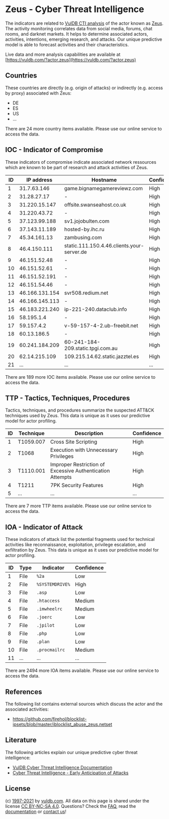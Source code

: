 # Zeus - Cyber Threat Intelligence

The indicators are related to [VulDB CTI analysis](https://vuldb.com/?doc.cti) of the actor known as [Zeus](https://vuldb.com/?actor.zeus). The activity monitoring correlates data from social media, forums, chat rooms, and darknet markets. It helps to determine associated actors, activities, intentions, emerging research, and attacks. Our unique predictive model is able to forecast activities and their characteristics.

Live data and more analysis capabilities are available at [https://vuldb.com/?actor.zeus](https://vuldb.com/?actor.zeus)

## Countries

These countries are directly (e.g. origin of attacks) or indirectly (e.g. access by proxy) associated with Zeus:

* DE
* ES
* US
* ...

There are 24 more country items available. Please use our online service to access the data.

## IOC - Indicator of Compromise

These indicators of compromise indicate associated network ressources which are known to be part of research and attack activities of Zeus.

ID | IP address | Hostname | Confidence
-- | ---------- | -------- | ----------
1 | 31.7.63.146 | game.bignamegamereviewz.com | High
2 | 31.28.27.17 | - | High
3 | 31.220.15.147 | offsite.swanseahost.co.uk | High
4 | 31.220.43.72 | - | High
5 | 37.123.99.188 | sv1.jojobulten.com | High
6 | 37.143.11.189 | hosted-by.ihc.ru | High
7 | 45.34.161.13 | zambusing.com | High
8 | 46.4.150.111 | static.111.150.4.46.clients.your-server.de | High
9 | 46.151.52.48 | - | High
10 | 46.151.52.61 | - | High
11 | 46.151.52.191 | - | High
12 | 46.151.54.46 | - | High
13 | 46.166.131.154 | svr508.redium.net | High
14 | 46.166.145.113 | - | High
15 | 46.183.221.240 | ip-221-240.dataclub.info | High
16 | 58.195.1.4 | - | High
17 | 59.157.4.2 | v-59-157-4-2.ub-freebit.net | High
18 | 60.13.186.5 | - | High
19 | 60.241.184.209 | 60-241-184-209.static.tpgi.com.au | High
20 | 62.14.215.109 | 109.215.14.62.static.jazztel.es | High
21 | ... | ... | ...

There are 189 more IOC items available. Please use our online service to access the data.

## TTP - Tactics, Techniques, Procedures

Tactics, techniques, and procedures summarize the suspected ATT&CK techniques used by Zeus. This data is unique as it uses our predictive model for actor profiling.

ID | Technique | Description | Confidence
-- | --------- | ----------- | ----------
1 | T1059.007 | Cross Site Scripting | High
2 | T1068 | Execution with Unnecessary Privileges | High
3 | T1110.001 | Improper Restriction of Excessive Authentication Attempts | High
4 | T1211 | 7PK Security Features | High
5 | ... | ... | ...

There are 7 more TTP items available. Please use our online service to access the data.

## IOA - Indicator of Attack

These indicators of attack list the potential fragments used for technical activities like reconnaissance, exploitation, privilege escalation, and exfiltration by Zeus. This data is unique as it uses our predictive model for actor profiling.

ID | Type | Indicator | Confidence
-- | ---- | --------- | ----------
1 | File | `%2a` | Low
2 | File | `%SYSTEMDRIVE%` | High
3 | File | `.asp` | Low
4 | File | `.htaccess` | Medium
5 | File | `.imwheelrc` | Medium
6 | File | `.joerc` | Low
7 | File | `.jpilot` | Low
8 | File | `.php` | Low
9 | File | `.plan` | Low
10 | File | `.procmailrc` | Medium
11 | ... | ... | ...

There are 2494 more IOA items available. Please use our online service to access the data.

## References

The following list contains external sources which discuss the actor and the associated activities:

* https://github.com/firehol/blocklist-ipsets/blob/master/iblocklist_abuse_zeus.netset

## Literature

The following articles explain our unique predictive cyber threat intelligence:

* [VulDB Cyber Threat Intelligence Documentation](https://vuldb.com/?doc.cti)
* [Cyber Threat Intelligence - Early Anticipation of Attacks](https://www.scip.ch/en/?labs.20201022)

## License

(c) [1997-2021](https://vuldb.com/?doc.changelog) by [vuldb.com](https://vuldb.com/?doc.about). All data on this page is shared under the license [CC BY-NC-SA 4.0](https://creativecommons.org/licenses/by-nc-sa/4.0/). Questions? Check the [FAQ](https://vuldb.com/?doc.faq), read the [documentation](https://vuldb.com/?doc) or [contact us](https://vuldb.com/?contact)!
